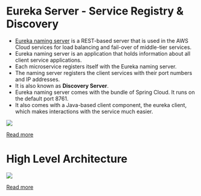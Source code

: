 # Eureka Server - Service Registry & Discovery
- [Eureka naming server](https://www.tutorialspoint.com/spring_boot/spring_boot_eureka_server.htm) is a REST-based server that is used in the AWS Cloud services for load balancing and fail-over of middle-tier services.
- Eureka naming server is an application that holds information about all client service applications.
- Each microservice registers itself with the Eureka naming server.
- The naming server registers the client services with their port numbers and IP addresses.
- It is also known as **Discovery Server**.
- Eureka naming server comes with the bundle of Spring Cloud. It runs on the default port 8761.
- It also comes with a Java-based client component, the eureka client, which makes interactions with the service much easier.

![](https://github.com/Anshul619/Programming-Languages/tree/main/1_Java/SpringBootAndMicroServices/assests/Spring-Boot-MicroService-OnPerm.drawio.png)

[Read more](https://github.com/Anshul619/Programming-Languages/tree/main/1_Java/SpringBootAndMicroServices/README.md)

# High Level Architecture

![](https://miro.medium.com/max/1400/0*C1CgzquuMvfiMrlF.webp)

[Read more](https://netflixtechblog.com/netflix-shares-cloud-load-balancing-and-failover-tool-eureka-c10647ef95e5)